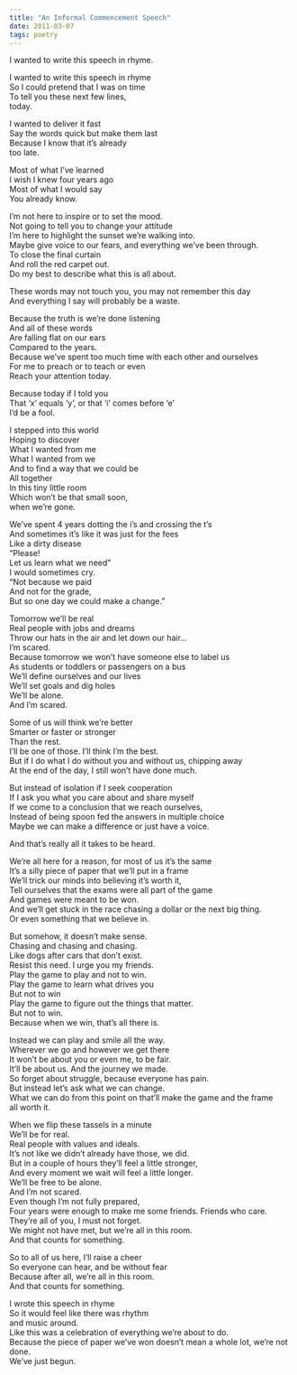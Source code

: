 ```yaml
---
title: "An Informal Commencement Speech"
date: 2011-03-07
tags: poetry
---
```


I wanted to write this speech in rhyme.<br/>

I wanted to write this speech in rhyme<br/>
So I could pretend that I was on time<br/>
To tell you these next few lines,<br/>
today.<br/>

I wanted to deliver it fast<br/>
Say the words quick but make them last<br/>
Because I know that it’s already<br/>
too late.<br/>

Most of what I’ve learned<br/>
I wish I knew four years ago<br/>
Most of what I would say<br/>
You already know.<br/>

I’m not here to inspire or to set the mood.<br/>
Not going to tell you to change your attitude<br/>
I’m here to highlight the sunset we’re walking into.<br/>
Maybe give voice to our fears, and everything we’ve been through.<br/>
To close the final curtain<br/>
And roll the red carpet out.<br/>
Do my best to describe what this is all about.<br/>

These words may not touch you, you may not remember this day<br/>
And everything I say will probably be a waste.<br/>

Because the truth is we’re done listening<br/>
And all of these words<br/>
Are falling flat on our ears<br/>
Compared to the years.<br/>
Because we’ve spent too much time with each other and ourselves<br/>
For me to preach or to teach or even<br/>
Reach your attention today.<br/>

Because today if I told you<br/>
That ‘x’ equals ‘y’, or that ‘i’ comes before ‘e’<br/>
I’d be a fool.<br/>

I stepped into this world<br/>
Hoping to discover<br/>
What I wanted from me<br/>
What I wanted from we<br/>
And to find a way that we could be<br/>
All together<br/>
In this tiny little room<br/>
Which won’t be that small soon,<br/>
when we’re gone.<br/>

We’ve spent 4 years dotting the i’s and crossing the t’s<br/>
And sometimes it’s like it was just for the fees<br/>
Like a dirty disease<br/>
“Please!<br/>
Let us learn what we need”<br/>
I would sometimes cry.<br/>
“Not because we paid<br/>
And not for the grade,<br/>
But so one day we could make a change.”<br/>

Tomorrow we’ll be real<br/>
Real people with jobs and dreams<br/>
Throw our hats in the air and let down our hair…<br/>
I’m scared.<br/>
Because tomorrow we won’t have someone else to label us<br/>
As students or toddlers or passengers on a bus<br/>
We’ll define ourselves and our lives<br/>
We’ll set goals and dig holes<br/>
We’ll be alone.<br/>
And I’m scared.<br/>

Some of us will think we’re better<br/>
Smarter or faster or stronger<br/>
Than the rest.<br/>
I’ll be one of those. I’ll think I’m the best.<br/>
But if I do what I do without you and without us, chipping away<br/>
At the end of the day, I still won’t have done much.<br/>

But instead of isolation if I seek cooperation<br/>
If I ask you what you care about and share myself<br/>
If we come to a conclusion that we reach ourselves,<br/>
Instead of being spoon fed the answers in multiple choice<br/>
Maybe we can make a difference or just have a voice.<br/>

And that’s really all it takes to be heard.<br/>

We’re all here for a reason, for most of us it’s the same<br/>
It’s a silly piece of paper that we’ll put in a frame<br/>
We’ll trick our minds into believing it’s worth it,<br/>
Tell ourselves that the exams were all part of the game<br/>
And games were meant to be won.<br/>
And we’ll get stuck in the race chasing a dollar or the next big thing.<br/>
Or even something that we believe in.<br/>

But somehow, it doesn’t make sense.<br/>
Chasing and chasing and chasing.<br/>
Like dogs after cars that don’t exist.<br/>
Resist this need. I urge you my friends.<br/>
Play the game to play and not to win.<br/>
Play the game to learn what drives you<br/>
But not to win<br/>
Play the game to figure out the things that matter.<br/>
But not to win.<br/>
Because when we win, that’s all there is.<br/>

Instead we can play and smile all the way.<br/>
Wherever we go and however we get there<br/>
It won’t be about you or even me, to be fair.<br/>
It’ll be about us. And the journey we made.<br/>
So forget about struggle, because everyone has pain.<br/>
But instead let’s ask what we can change.<br/>
What we can do from this point on that’ll make the game and the frame<br/>
all worth it.<br/>

When we flip these tassels in a minute<br/>
We’ll be for real.<br/>
Real people with values and ideals.<br/>
It’s not like we didn’t already have those, we did.<br/>
But in a couple of hours they’ll feel a little stronger,<br/>
And every moment we wait will feel a little longer.<br/>
We’ll be free to be alone.<br/>
And I’m not scared.<br/>
Even though I’m not fully prepared,<br/>
Four years were enough to make me some friends. Friends who care.<br/>
They’re all of you, I must not forget.<br/>
We might not have met, but we’re all in this room.<br/>
And that counts for something.<br/>

So to all of us here, I’ll raise a cheer<br/>
So everyone can hear, and be without fear<br/>
Because after all, we’re all in this room.<br/>
And that counts for something.<br/>

I wrote this speech in rhyme<br/>
So it would feel like there was rhythm<br/>
and music around.<br/>
Like this was a celebration of everything we’re about to do.<br/>
Because the piece of paper we’ve won doesn’t mean a whole lot, we’re not done.<br/>
We’ve just begun.<br/>
